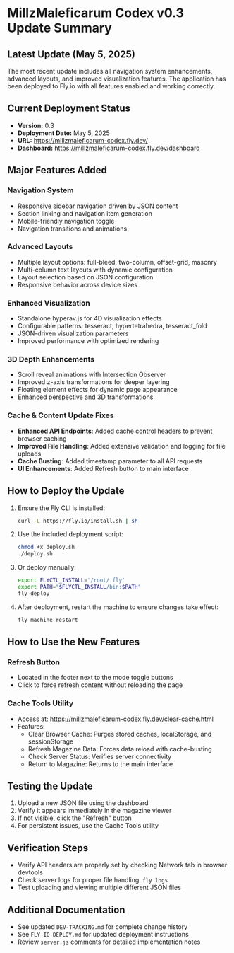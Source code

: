 # MillzMaleficarum Codex v0.3 Update Summary

## Latest Update (May 5, 2025)

The most recent update includes all navigation system enhancements, advanced layouts, and improved visualization features. The application has been deployed to Fly.io with all features enabled and working correctly.

## Current Deployment Status
- **Version:** 0.3
- **Deployment Date:** May 5, 2025
- **URL:** https://millzmaleficarum-codex.fly.dev/
- **Dashboard:** https://millzmaleficarum-codex.fly.dev/dashboard

## Major Features Added

### Navigation System
- Responsive sidebar navigation driven by JSON content
- Section linking and navigation item generation
- Mobile-friendly navigation toggle
- Navigation transitions and animations

### Advanced Layouts
- Multiple layout options: full-bleed, two-column, offset-grid, masonry
- Multi-column text layouts with dynamic configuration
- Layout selection based on JSON configuration
- Responsive behavior across device sizes

### Enhanced Visualization
- Standalone hyperav.js for 4D visualization effects
- Configurable patterns: tesseract, hypertetrahedra, tesseract_fold
- JSON-driven visualization parameters
- Improved performance with optimized rendering

### 3D Depth Enhancements
- Scroll reveal animations with Intersection Observer
- Improved z-axis transformations for deeper layering
- Floating element effects for dynamic page appearance
- Enhanced perspective and 3D transformations

### Cache & Content Update Fixes
- **Enhanced API Endpoints**: Added cache control headers to prevent browser caching
- **Improved File Handling**: Added extensive validation and logging for file uploads
- **Cache Busting**: Added timestamp parameter to all API requests
- **UI Enhancements**: Added Refresh button to main interface

## How to Deploy the Update

1. Ensure the Fly CLI is installed:
   ```bash
   curl -L https://fly.io/install.sh | sh
   ```

2. Use the included deployment script:
   ```bash
   chmod +x deploy.sh
   ./deploy.sh
   ```

3. Or deploy manually:
   ```bash
   export FLYCTL_INSTALL='/root/.fly'
   export PATH="$FLYCTL_INSTALL/bin:$PATH"
   fly deploy
   ```

4. After deployment, restart the machine to ensure changes take effect:
   ```bash
   fly machine restart
   ```

## How to Use the New Features

### Refresh Button
- Located in the footer next to the mode toggle buttons
- Click to force refresh content without reloading the page

### Cache Tools Utility
- Access at: https://millzmaleficarum-codex.fly.dev/clear-cache.html
- Features:
  - Clear Browser Cache: Purges stored caches, localStorage, and sessionStorage
  - Refresh Magazine Data: Forces data reload with cache-busting
  - Check Server Status: Verifies server connectivity
  - Return to Magazine: Returns to the main interface

## Testing the Update

1. Upload a new JSON file using the dashboard
2. Verify it appears immediately in the magazine viewer
3. If not visible, click the "Refresh" button
4. For persistent issues, use the Cache Tools utility

## Verification Steps

- Verify API headers are properly set by checking Network tab in browser devtools
- Check server logs for proper file handling: `fly logs`
- Test uploading and viewing multiple different JSON files

## Additional Documentation

- See updated `DEV-TRACKING.md` for complete change history
- See `FLY-IO-DEPLOY.md` for updated deployment instructions
- Review `server.js` comments for detailed implementation notes